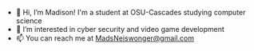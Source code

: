 - 👋 Hi, I’m Madison! I'm a student at OSU-Cascades studying computer science 
- 👀 I’m interested in cyber security and video game development
- 📫 You can reach me at MadsNeiswonger@gmail.com

<!---
MadsNeis/MadsNeis is a ✨ special ✨ repository because its `README.md` (this file) appears on your GitHub profile.
You can click the Preview link to take a look at your changes.
--->

